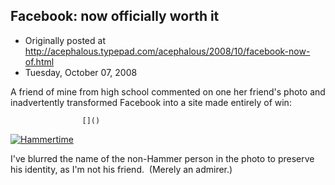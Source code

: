 ## Facebook: now officially worth it

 * Originally posted at http://acephalous.typepad.com/acephalous/2008/10/facebook-now-of.html
 * Tuesday, October 07, 2008



A friend of mine from high school commented on one her friend's photo and inadvertently transformed Facebook into a site made entirely of win:

		

					[]()
			

[![Hammertime](http://acephalous.typepad.com/photos/uncategorized/2008/10/07/hammertime.jpg "Hammertime")](http://acephalous.typepad.com/photos/uncategorized/2008/10/07/hammertime.jpg)

I've blurred the name of the non-Hammer person in the photo to
preserve his identity, as I'm not his friend.  (Merely an admirer.)

			
